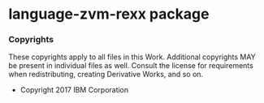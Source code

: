 # language-zvm-rexx package

### Copyrights

These copyrights apply to all files in this Work.  Additional copyrights MAY be present in individual files as well.
Consult the license for requirements when redistributing, creating Derivative Works, and so on.

* Copyright 2017 IBM Corporation
